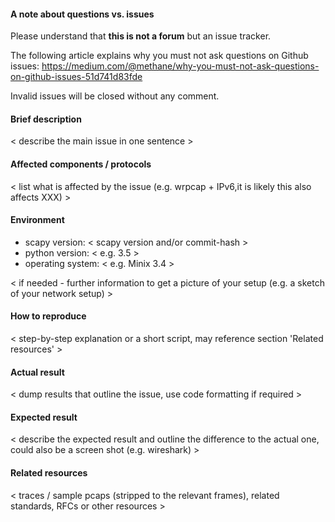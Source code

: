 #### A note about questions vs. issues

Please understand that **this is not a forum** but an issue tracker.

The following article explains why you must not ask questions on Github issues: https://medium.com/@methane/why-you-must-not-ask-questions-on-github-issues-51d741d83fde

Invalid issues will be closed without any comment.


#### Brief description

< describe the main issue in one sentence >


#### Affected components / protocols

< list what is affected by the issue (e.g. wrpcap + IPv6,it is likely this also affects XXX) >

#### Environment

- scapy version: < scapy version and/or commit-hash >
- python version: < e.g. 3.5 >
- operating system: < e.g. Minix 3.4 >

< if needed - further information to get a picture of your setup (e.g. a sketch of your network setup) >

#### How to reproduce

< step-by-step explanation or a short script, may reference section 'Related resources' >

#### Actual result

< dump results that outline the issue, use code formatting if required >

#### Expected result

< describe the expected result and outline the difference to the actual one, could also be a screen shot (e.g. wireshark) >

#### Related resources

< traces / sample pcaps (stripped to the relevant frames), related standards, RFCs or other resources >